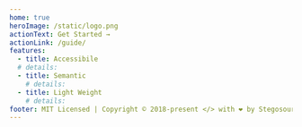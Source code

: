 ```yaml
---
home: true
heroImage: /static/logo.png
actionText: Get Started →
actionLink: /guide/
features:
  - title: Accessibile
  # details:
  - title: Semantic
    # details:
  - title: Light Weight
    # details:
footer: MIT Licensed | Copyright © 2018-present </> with ❤️️ by Stegosource
---
```

